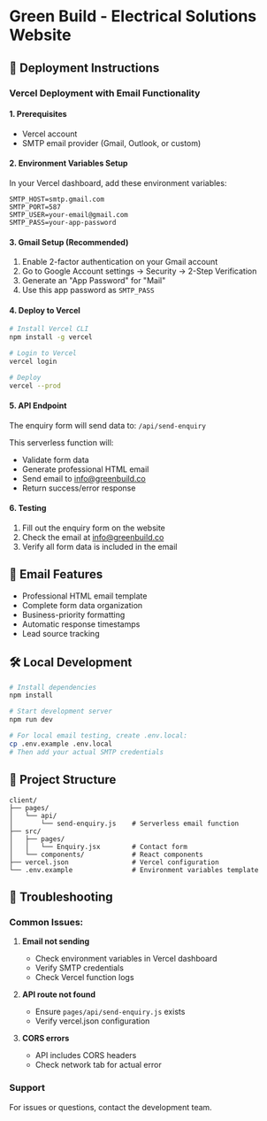 # Green Build - Electrical Solutions Website

## 🚀 Deployment Instructions

### Vercel Deployment with Email Functionality

#### 1. Prerequisites
- Vercel account
- SMTP email provider (Gmail, Outlook, or custom)

#### 2. Environment Variables Setup

In your Vercel dashboard, add these environment variables:

```
SMTP_HOST=smtp.gmail.com
SMTP_PORT=587
SMTP_USER=your-email@gmail.com
SMTP_PASS=your-app-password
```

#### 3. Gmail Setup (Recommended)
1. Enable 2-factor authentication on your Gmail account
2. Go to Google Account settings → Security → 2-Step Verification
3. Generate an "App Password" for "Mail"
4. Use this app password as `SMTP_PASS`

#### 4. Deploy to Vercel

```bash
# Install Vercel CLI
npm install -g vercel

# Login to Vercel
vercel login

# Deploy
vercel --prod
```

#### 5. API Endpoint

The enquiry form will send data to: `/api/send-enquiry`

This serverless function will:
- Validate form data
- Generate professional HTML email
- Send email to info@greenbuild.co
- Return success/error response

#### 6. Testing

1. Fill out the enquiry form on the website
2. Check the email at info@greenbuild.co
3. Verify all form data is included in the email

## 📧 Email Features

- Professional HTML email template
- Complete form data organization
- Business-priority formatting
- Automatic response timestamps
- Lead source tracking

## 🛠 Local Development

```bash
# Install dependencies
npm install

# Start development server
npm run dev

# For local email testing, create .env.local:
cp .env.example .env.local
# Then add your actual SMTP credentials
```

## 📁 Project Structure

```
client/
├── pages/
│   └── api/
│       └── send-enquiry.js    # Serverless email function
├── src/
│   ├── pages/
│   │   └── Enquiry.jsx        # Contact form
│   └── components/            # React components
├── vercel.json                # Vercel configuration
└── .env.example               # Environment variables template
```

## 🔧 Troubleshooting

### Common Issues:

1. **Email not sending**
   - Check environment variables in Vercel dashboard
   - Verify SMTP credentials
   - Check Vercel function logs

2. **API route not found**
   - Ensure `pages/api/send-enquiry.js` exists
   - Verify vercel.json configuration

3. **CORS errors**
   - API includes CORS headers
   - Check network tab for actual error

### Support

For issues or questions, contact the development team.